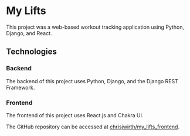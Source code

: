 # My Lifts

This project was a web-based workout tracking application using Python, Django, and React. 

## Technologies

### Backend

The backend of this project uses Python, Django, and the Django REST Framework.

### Frontend

The frontend of this project uses React.js and Chakra UI.

The GitHub repository can be accessed at [chrisjwirth/my_lifts_frontend](https://github.com/chrisjwirth/my_lifts_frontend).
